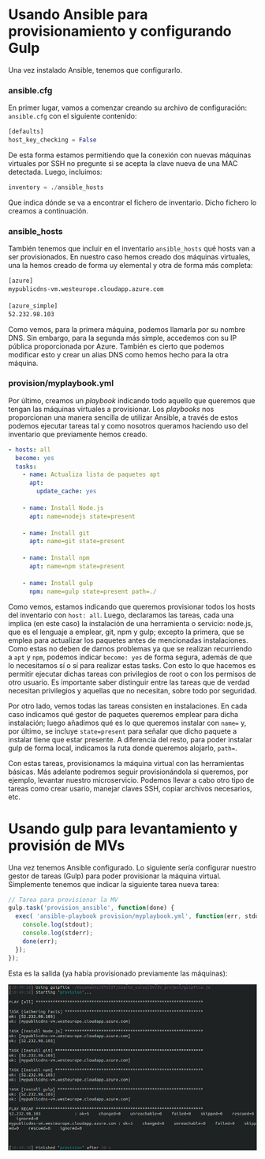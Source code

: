# Usando Ansible para provisionamiento y configurando Gulp

Una vez instalado Ansible, tenemos que configurarlo. 

### ansible.cfg

En primer lugar, vamos a comenzar creando su archivo de configuración: ```ansible.cfg``` con el siguiente contenido:

```python
[defaults]
host_key_checking = False
```

De esta forma estamos permitiendo que la conexión con nuevas máquinas virtuales por SSH no pregunte si se acepta la clave nueva de una MAC detectada. Luego, incluimos:

```python
inventory = ./ansible_hosts
```
Que indica dónde se va a encontrar el fichero de inventario. Dicho fichero lo creamos a continuación.

### ansible_hosts

También tenemos que incluir en el inventario ```ansible_hosts``` qué hosts van a ser provisionados. En nuestro caso hemos creado dos máquinas virtuales, una la hemos creado de forma uy elemental y otra de forma más completa:

```bash
[azure]
mypublicdns-vm.westeurope.cloudapp.azure.com

[azure_simple]
52.232.98.103
```

Como vemos, para la primera máquina, podemos llamarla por su nombre DNS. Sin embargo, para la segunda más simple, accedemos con su IP pública proporcionada por  Azure. También es cierto que podemos modificar esto y crear un alias DNS como hemos hecho para la otra máquina. 

### provision/myplaybook.yml

Por último, creamos un *playbook* indicando todo aquello que queremos que tengan las máquinas virtuales a provisionar. Los *playbooks* nos proporcionan una manera sencilla de utilizar Ansible, a través de estos podemos ejecutar tareas tal y como nosotros queramos haciendo uso del inventario que previamente hemos creado.

```yml
- hosts: all
  become: yes
  tasks:
    - name: Actualiza lista de paquetes apt
      apt:
        update_cache: yes

    - name: Install Node.js
      apt: name=nodejs state=present

    - name: Install git
      apt: name=git state=present

    - name: Install npm
      apt: name=npm state=present

    - name: Install gulp
      npm: name=gulp state=present path=./
```

Como vemos, estamos indicando que queremos provisionar todos los hosts del inventario con ```host: all```. Luego, declaramos las tareas, cada una implica (en este caso) la instalación de una herramienta o servicio: node.js, que es el lenguaje a emplear, git, npm y gulp; excepto la primera, que se emplea para actualizar los paquetes antes de mencionadas instalaciones. Como estas no deben de darnos problemas ya que se realizan recurriendo a ```apt``` y ```npm```, podemos indicar ```become: yes``` de forma segura, además de que lo necesitamos sí o sí para realizar estas tasks. Con esto lo que hacemos es permitir ejecutar dichas tareas con privilegios de root o con los permisos de otro usuario. Es importante saber distinguir entre las tareas que de verdad necesitan privilegios y aquellas que no necesitan, sobre todo por seguridad. 

Por otro lado, vemos todas las tareas consisten en instalaciones. En cada caso indicamos qué gestor de paquetes queremos emplear para dicha instalación; luego añadimos qué es lo que queremos instalar con ```name=``` y, por último, se incluye ```state=present``` para señalar que dicho paquete a instalar tiene que estar presente. A diferencia del resto, para poder instalar gulp de forma local, indicamos la ruta donde queremos alojarlo, ```path=```.

Con estas tareas, provisionamos la máquina virtual con las herramientas básicas. Más adelante podremos seguir provisionándola si queremos, por ejemplo, levantar nuestro microservicio. Podemos llevar a cabo otro tipo de tareas como crear usario, manejar claves SSH, copiar archivos necesarios, etc.

# Usando gulp para levantamiento y provisión de MVs

Una vez tenemos Ansible configurado. Lo siguiente sería configurar nuestro gestor de tareas (Gulp) para poder provisionar la máquina virtual. Simplemente tenemos que indicar la siguiente tarea nueva tarea:

```javascript
// Tarea para provisionar la MV
gulp.task('provision_ansible', function(done) {
  exec( 'ansible-playbook provision/myplaybook.yml', function(err, stdout, stderr) {
    console.log(stdout);
    console.log(stderr);
    done(err);
  });
});
```

Esta es la salida (ya había provisionado previamente las máquinas):

![Provisión](images/salidagulp.png)

